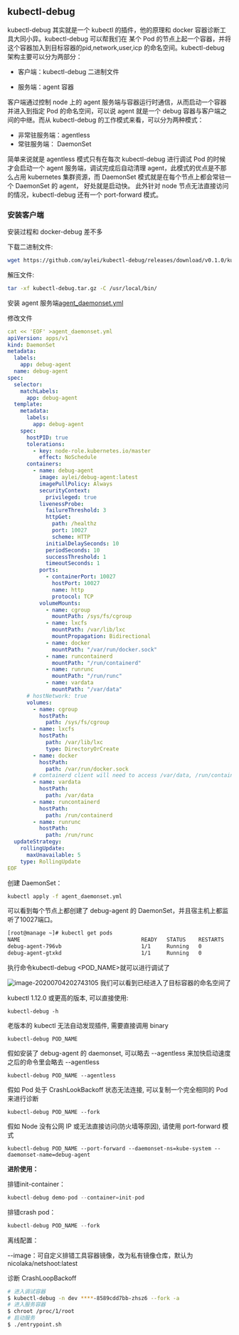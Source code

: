 ## kubectl-debug

kubectl-debug 其实就是一个 kubectl 的插件，他的原理和 docker 容器诊断工具大同小异。kubectl-debug 可以帮我们在 某个 Pod 的节点上起一个容器，并将这个容器加入到目标容器的pid,network,user,icp 的命名空间。kubectl-debug 架构主要可以分为两部分：

- 客户端：kubectl-debug 二进制文件

- 服务端：agent 容器

客户端通过控制 node 上的 agent 服务端与容器运行时通信，从而启动一个容器并进入到指定 Pod 的命名空间，可以说 agent 就是一个 debug 容器与客户端之间的中继。而从 kubectl-debug 的工作模式来看，可以分为两种模式：

- 非常驻服务端：agentless
- 常驻服务端： DaemonSet

简单来说就是 agentless 模式只有在每次 kubectl-debug 进行调试 Pod 的时候才会启动一个 agent 服务端，调试完成后自动清理 agent，此模式的优点是不那么占用 kubernetes 集群资源，而 DaemonSet 模式就是在每个节点上都会常驻一个 DaemonSet 的 agent， 好处就是启动快。
此外针对 node 节点无法直接访问的情况，kubectl-debug 还有一个 port-forward 模式。

### 安装客户端

安装过程和 docker-debug 差不多

下载二进制文件: 

```bash
wget https://github.com/aylei/kubectl-debug/releases/download/v0.1.0/kubectl-debug_0.1.0_linux_amd64.tar.gz -O kubectl-debug.tar.gz
```

解压文件: 

```bash
tar -xf kubectl-debug.tar.gz -C /usr/local/bin/
```

安装 agent 服务端[agent_daemonset.yml](https://raw.githubusercontent.com/aylei/kubectl-debug/master/scripts/agent_daemonset.yml)

修改文件

```yaml
cat << 'EOF' >agent_daemonset.yml
apiVersion: apps/v1
kind: DaemonSet
metadata:
  labels:
    app: debug-agent
  name: debug-agent
spec:
  selector:
    matchLabels:
      app: debug-agent
  template:
    metadata:
      labels:
        app: debug-agent
    spec:
      hostPID: true
      tolerations:
        - key: node-role.kubernetes.io/master
          effect: NoSchedule
      containers:
        - name: debug-agent
          image: aylei/debug-agent:latest
          imagePullPolicy: Always
          securityContext:
            privileged: true
          livenessProbe:
            failureThreshold: 3
            httpGet:
              path: /healthz
              port: 10027
              scheme: HTTP
            initialDelaySeconds: 10
            periodSeconds: 10
            successThreshold: 1
            timeoutSeconds: 1
          ports:
            - containerPort: 10027
              hostPort: 10027
              name: http
              protocol: TCP
          volumeMounts:
            - name: cgroup
              mountPath: /sys/fs/cgroup
            - name: lxcfs
              mountPath: /var/lib/lxc
              mountPropagation: Bidirectional
            - name: docker
              mountPath: "/var/run/docker.sock"
            - name: runcontainerd
              mountPath: "/run/containerd"
            - name: runrunc
              mountPath: "/run/runc"
            - name: vardata
              mountPath: "/var/data"
      # hostNetwork: true
      volumes:
        - name: cgroup
          hostPath:
            path: /sys/fs/cgroup
        - name: lxcfs
          hostPath:
            path: /var/lib/lxc
            type: DirectoryOrCreate
        - name: docker
          hostPath:
            path: /var/run/docker.sock
        # containerd client will need to access /var/data, /run/containerd and /run/runc
        - name: vardata
          hostPath:
            path: /var/data
        - name: runcontainerd
          hostPath:
            path: /run/containerd
        - name: runrunc
          hostPath:
            path: /run/runc
  updateStrategy:
    rollingUpdate:
      maxUnavailable: 5
    type: RollingUpdate
EOF
```

创建 DaemonSet：

```bash
kubectl apply -f agent_daemonset.yml
```

可以看到每个节点上都创建了 debug-agent 的 DaemonSet，并且宿主机上都监听了10027端口。

```bash
[root@manage ~]# kubectl get pods
NAME                                      READY   STATUS    RESTARTS   AGE
debug-agent-796vb                         1/1     Running   0          86s
debug-agent-gtxkd                         1/1     Running   0          87s
```


执行命令kubectl-debug <POD_NAME>就可以进行调试了

![image-20200704202743105](k8s/upload/image-20200704202743105.png)
我们可以看到已经进入了目标容器的命名空间了

 kubectl 1.12.0 或更高的版本, 可以直接使用:

```
kubectl-debug -h
```

老版本的 kubectl 无法自动发现插件, 需要直接调用 binary

```
kubectl-debug POD_NAME
```

假如安装了 debug-agent 的 daemonset, 可以略去 --agentless 来加快启动速度
之后的命令里会略去 --agentless

```
kubectl-debug POD_NAME --agentless
```

假如 Pod 处于 CrashLookBackoff 状态无法连接, 可以复制一个完全相同的 Pod 来进行诊断

```
kubectl-debug POD_NAME --fork
```

假如 Node 没有公网 IP 或无法直接访问(防火墙等原因), 请使用 port-forward 模式

```
kubectl-debug POD_NAME --port-forward --daemonset-ns=kube-system --daemonset-name=debug-agent
```

**进阶使用：**

排错init-container：

```javascript
kubectl-debug demo-pod --container=init-pod
```

排错crash pod：

```javascript
kubectl-debug POD_NAME --fork
```

离线配置：

--image：可自定义排错工具容器镜像，改为私有镜像仓库，默认为nicolaka/netshoot:latest

诊断 CrashLoopBackoff

```bash
# 进入调试容器
$ kubectl-debug -n dev ****-8589cdd7bb-zhsz6 --fork -a
# 进入服务容器
$ chroot /proc/1/root
# 启动服务
$ ./entrypoint.sh
```